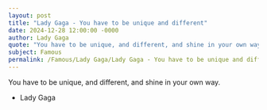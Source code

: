 ```yaml
---
layout: post
title: "Lady Gaga - You have to be unique and different"
date: 2024-12-28 12:00:00 -0000
author: Lady Gaga
quote: "You have to be unique, and different, and shine in your own way."
subject: Famous
permalink: /Famous/Lady Gaga/Lady Gaga - You have to be unique and different
---
```


You have to be unique, and different, and shine in your own way.

- Lady Gaga
